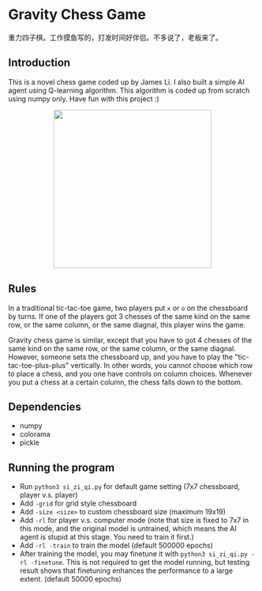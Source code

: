 # Gravity Chess Game

重力四子棋。工作摸鱼写的，打发时间好伴侣。不多说了，老板来了。

## Introduction
This is a novel chess game coded up by James Li. I also built a simple AI agent using Q-learning algorithm. This algorithm is coded up from scratch using numpy only. Have fun with this project :)

<p align="center">
<img src="sample_play.gif" width="320"/>
</p>

## Rules
In a traditional tic-tac-toe game, two players put `x` or `o` on the chessboard by turns. If one of the players got 3 chesses of the same kind on the same row, or the same column, or the same diagnal, this player wins the game.

Gravity chess game is similar, except that you have to got 4 chesses of the same kind on the same row, or the same column, or the same diagnal. However, someone sets the chessboard up, and you have to play the "tic-tac-toe-plus-plus" vertically. In other words, you cannot choose which row to place a chess, and you one have controls on column choices. Whenever you put a chess at a certain column, the chess falls down to the bottom.

## Dependencies
+ numpy
+ colorama
+ pickle

## Running the program
+ Run `python3 si_zi_qi.py` for default game setting (7x7 chessboard, player v.s. player)
+ Add `-grid` for grid style chessboard
+ Add `-size <size>` to custom chessboard size (maximum 19x19)
+ Add `-rl` for player v.s. computer mode (note that size is fixed to 7x7 in this mode, and the original model is untrained, which means the AI agent is stupid at this stage. You need to train it first.)
+ Add `-rl -train` to train the model (default 500000 epochs)
+ After training the model, you may finetune it with `python3 si_zi_qi.py -rl -finetune`. This is not required to get the model running, but testing result shows that finetuning enhances the performance to a large extent. (default 50000 epochs)
